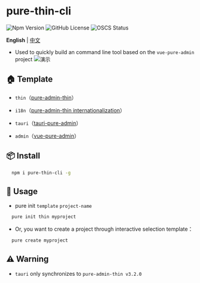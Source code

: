 # pure-thin-cli

![Npm Version](https://img.shields.io/npm/v/pure-thin-cli)
![GitHub License](https://img.shields.io/github/license/Ten-K/pure-thin-cli)
![OSCS Status](https://www.oscs1024.com/platform/badge/Ten-K/pure-thin-cli.svg?size=small)

**English** | [中文](./README.md)

- Used to quickly build an command line tool based on the `vue-pure-admin` project
  ![演示](https://cdn.jsdelivr.net/gh/Ten-K/picgo/img/demo.gif)

## 🏠 Template

- `thin`（[pure-admin-thin](https://github.com/xiaoxian521/pure-admin-thin)）
- `i18n`（[pure-admin-thin internationalization](https://github.com/xiaoxian521/pure-admin-thin/tree/i18n)）

- `tauri`（[tauri-pure-admin](https://github.com/xiaoxian521/tauri-pure-admin)）
- `admin`（[vue-pure-admin](https://github.com/xiaoxian521/vue-pure-admin)）

## 📦 Install

```bash
  npm i pure-thin-cli -g
```

## 🚗 Usage

- pure init `template` `project-name`

```bash
  pure init thin myproject
```

- Or, you want to create a project through interactive selection template：

```bash
  pure create myproject
```

## ⚠️ Warning

- `tauri` only synchronizes to `pure-admin-thin v3.2.0`
